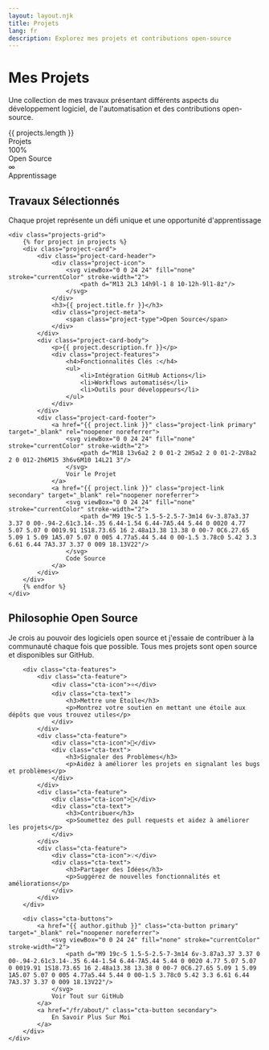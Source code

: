 ```yaml
---
layout: layout.njk
title: Projets
lang: fr
description: Explorez mes projets et contributions open-source
---
```


<div class="projects-hero">
    <div class="projects-hero-content">
        <h1>Mes Projets</h1>
        <p class="projects-hero-subtitle">Une collection de mes travaux présentant différents aspects du développement logiciel, de l'automatisation et des contributions open-source.</p>
    </div>
</div>

<div class="projects-stats">
    <div class="stat-card">
        <div class="stat-number">{{ projects.length }}</div>
        <div class="stat-label">Projets</div>
    </div>
    <div class="stat-card">
        <div class="stat-number">100%</div>
        <div class="stat-label">Open Source</div>
    </div>
    <div class="stat-card">
        <div class="stat-number">∞</div>
        <div class="stat-label">Apprentissage</div>
    </div>
</div>

<div class="projects-section">
    <div class="section-header">
        <h2>Travaux Sélectionnés</h2>
        <p>Chaque projet représente un défi unique et une opportunité d'apprentissage</p>
    </div>
    
    <div class="projects-grid">
        {% for project in projects %}
        <div class="project-card">
            <div class="project-card-header">
                <div class="project-icon">
                    <svg viewBox="0 0 24 24" fill="none" stroke="currentColor" stroke-width="2">
                        <path d="M13 2L3 14h9l-1 8 10-12h-9l1-8z"/>
                    </svg>
                </div>
                <h3>{{ project.title.fr }}</h3>
                <div class="project-meta">
                    <span class="project-type">Open Source</span>
                </div>
            </div>
            <div class="project-card-body">
                <p>{{ project.description.fr }}</p>
                <div class="project-features">
                    <h4>Fonctionnalités Clés :</h4>
                    <ul>
                        <li>Intégration GitHub Actions</li>
                        <li>Workflows automatisés</li>
                        <li>Outils pour développeurs</li>
                    </ul>
                </div>
            </div>
            <div class="project-card-footer">
                <a href="{{ project.link }}" class="project-link primary" target="_blank" rel="noopener noreferrer">
                    <svg viewBox="0 0 24 24" fill="none" stroke="currentColor" stroke-width="2">
                        <path d="M18 13v6a2 2 0 01-2 2H5a2 2 0 01-2-2V8a2 2 0 012-2h6M15 3h6v6M10 14L21 3"/>
                    </svg>
                    Voir le Projet
                </a>
                <a href="{{ project.link }}" class="project-link secondary" target="_blank" rel="noopener noreferrer">
                    <svg viewBox="0 0 24 24" fill="none" stroke="currentColor" stroke-width="2">
                        <path d="M9 19c-5 1.5-5-2.5-7-3m14 6v-3.87a3.37 3.37 0 00-.94-2.61c3.14-.35 6.44-1.54 6.44-7A5.44 5.44 0 0020 4.77 5.07 5.07 0 0019.91 1S18.73.65 16 2.48a13.38 13.38 0 00-7 0C6.27.65 5.09 1 5.09 1A5.07 5.07 0 005 4.77a5.44 5.44 0 00-1.5 3.78c0 5.42 3.3 6.61 6.44 7A3.37 3.37 0 009 18.13V22"/>
                    </svg>
                    Code Source
                </a>
            </div>
        </div>
        {% endfor %}
    </div>
</div>

<div class="projects-cta">
    <div class="cta-content">
        <h2>Philosophie Open Source</h2>
        <p>Je crois au pouvoir des logiciels open source et j'essaie de contribuer à la communauté chaque fois que possible. Tous mes projets sont open source et disponibles sur GitHub.</p>
        
        <div class="cta-features">
            <div class="cta-feature">
                <div class="cta-icon">⭐</div>
                <div class="cta-text">
                    <h3>Mettre une Étoile</h3>
                    <p>Montrez votre soutien en mettant une étoile aux dépôts que vous trouvez utiles</p>
                </div>
            </div>
            <div class="cta-feature">
                <div class="cta-icon">🐛</div>
                <div class="cta-text">
                    <h3>Signaler des Problèmes</h3>
                    <p>Aidez à améliorer les projets en signalant les bugs et problèmes</p>
                </div>
            </div>
            <div class="cta-feature">
                <div class="cta-icon">🔧</div>
                <div class="cta-text">
                    <h3>Contribuer</h3>
                    <p>Soumettez des pull requests et aidez à améliorer les projets</p>
                </div>
            </div>
            <div class="cta-feature">
                <div class="cta-icon">💡</div>
                <div class="cta-text">
                    <h3>Partager des Idées</h3>
                    <p>Suggérez de nouvelles fonctionnalités et améliorations</p>
                </div>
            </div>
        </div>
        
        <div class="cta-buttons">
            <a href="{{ author.github }}" class="cta-button primary" target="_blank" rel="noopener noreferrer">
                <svg viewBox="0 0 24 24" fill="none" stroke="currentColor" stroke-width="2">
                    <path d="M9 19c-5 1.5-5-2.5-7-3m14 6v-3.87a3.37 3.37 0 00-.94-2.61c3.14-.35 6.44-1.54 6.44-7A5.44 5.44 0 0020 4.77 5.07 5.07 0 0019.91 1S18.73.65 16 2.48a13.38 13.38 0 00-7 0C6.27.65 5.09 1 5.09 1A5.07 5.07 0 005 4.77a5.44 5.44 0 00-1.5 3.78c0 5.42 3.3 6.61 6.44 7A3.37 3.37 0 009 18.13V22"/>
                </svg>
                Voir Tout sur GitHub
            </a>
            <a href="/fr/about/" class="cta-button secondary">
                En Savoir Plus Sur Moi
            </a>
        </div>
    </div>
</div>

